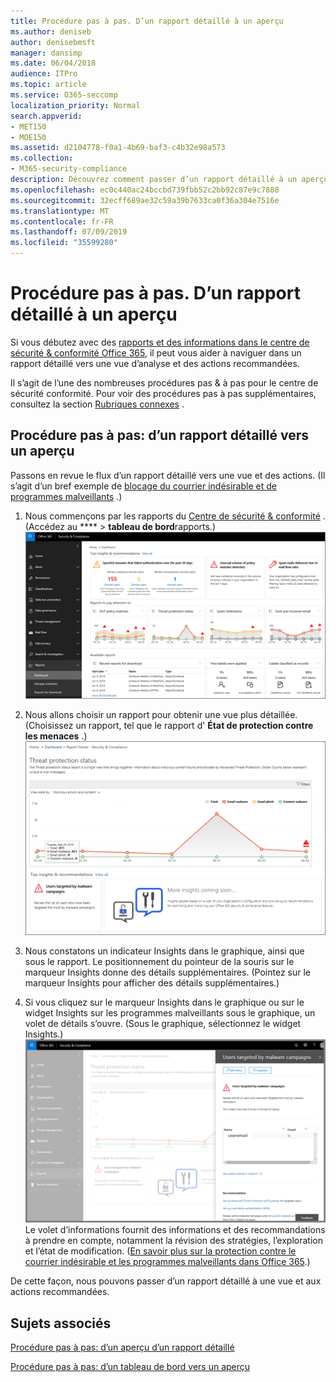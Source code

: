 ```yaml
---
title: Procédure pas à pas. D’un rapport détaillé à un aperçu
ms.author: deniseb
author: denisebmsft
manager: dansimp
ms.date: 06/04/2018
audience: ITPro
ms.topic: article
ms.service: O365-seccomp
localization_priority: Normal
search.appverid:
- MET150
- MOE150
ms.assetid: d2104778-f0a1-4b69-baf3-c4b32e98a573
ms.collection:
- M365-security-compliance
description: Découvrez comment passer d’un rapport détaillé à un aperçu des actions recommandées dans le centre de &amp; sécurité conformité.
ms.openlocfilehash: ec0c440ac24bccbd739fbb52c2bb92c87e9c7888
ms.sourcegitcommit: 32ecff689ae32c59a39b7633ca0f36a304e7516e
ms.translationtype: MT
ms.contentlocale: fr-FR
ms.lasthandoff: 07/09/2019
ms.locfileid: "35599280"
---
```

# <a name="walkthrough---from-a-detailed-report-to-an-insight"></a>Procédure pas à pas. D’un rapport détaillé à un aperçu

Si vous débutez avec des [rapports et des informations dans le centre de sécurité &amp; conformité Office 365](reports-and-insights-in-security-and-compliance.md), il peut vous aider à naviguer dans un rapport détaillé vers une vue d’analyse et des actions recommandées. 
  
Il s’agit de l’une des nombreuses procédures pas &amp; à pas pour le centre de sécurité conformité. Pour voir des procédures pas à pas supplémentaires, consultez la section [Rubriques connexes](#related-topics) . 
  
## <a name="walkthrough-from-a-detailed-report-to-an-insight"></a>Procédure pas à pas: d’un rapport détaillé vers un aperçu

Passons en revue le flux d’un rapport détaillé vers une vue et des actions. (Il s’agit d’un bref exemple de [blocage du courrier indésirable et de programmes malveillants](anti-spam-and-anti-malware-protection.md) .) 
  
1. Nous commençons par les rapports du [Centre de sécurité &amp; conformité](https://protection.office.com) . (Accédez au **** \> **tableau de bord**rapports.) <br/>![Dans le centre &amp; de sécurité conformité, accédez à \> rapports de tableau de bord](media/68f3bb7c-b4f7-4cca-904b-478643a93c94.png)
  
2. Nous allons choisir un rapport pour obtenir une vue plus détaillée. (Choisissez un rapport, tel que le rapport d' **État de protection contre les menaces** .)<br/>![Rapport d’état de protection contre les menaces affichant des informations](media/f47d7dbd-816a-47ba-b8db-53919fbed192.png)
  
3. Nous constatons un indicateur Insights dans le graphique, ainsi que sous le rapport. Le positionnement du pointeur de la souris sur le marqueur Insights donne des détails supplémentaires. (Pointez sur le marqueur Insights pour afficher des détails supplémentaires.)
    
4. Si vous cliquez sur le marqueur Insights dans le graphique ou sur le widget Insights sur les programmes malveillants sous le graphique, un volet de détails s’ouvre. (Sous le graphique, sélectionnez le widget Insights.)<br/>![Détails des informations sur les programmes malveillants](media/2c8bccc5-ca4e-4bb9-ad4c-55fcee0535b7.png)<br/>Le volet d’informations fournit des informations et des recommandations à prendre en compte, notamment la révision des stratégies, l’exploration et l’état de modification. ([En savoir plus sur la protection contre le courrier indésirable et les programmes malveillants dans Office 365](anti-spam-and-anti-malware-protection.md).)
    
De cette façon, nous pouvons passer d’un rapport détaillé à une vue et aux actions recommandées. 
  
## <a name="related-topics"></a>Sujets associés

[Procédure pas à pas: d’un aperçu d’un rapport détaillé](from-an-insight-to-a-detailed-report.md)
  
[Procédure pas à pas: d’un tableau de bord vers un aperçu](from-a-dashboard-to-an-insight.md)
  

